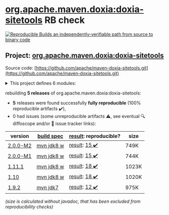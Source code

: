 [org.apache.maven.doxia:doxia-sitetools](https://search.maven.org/artifact/org.apache.maven.doxia/doxia-sitetools/) RB check
=======

[![Reproducible Builds](https://reproducible-builds.org/images/logos/rb.svg) an independently-verifiable path from source to binary code](https://reproducible-builds.org/)

## Project: [org.apache.maven.doxia:doxia-sitetools](https://search.maven.org/artifact/org.apache.maven.doxia/doxia-sitetools/)

Source code: [https://github.com/apache/maven-doxia-sitetools.git](https://github.com/apache/maven-doxia-sitetools.git)

<details><summary>This project defines 6 modules:</summary>

* [org.apache.maven.doxia:doxia-decoration-model](https://search.maven.org/artifact/org.apache.maven.doxia/doxia-decoration-model/)
* [org.apache.maven.doxia:doxia-doc-renderer](https://search.maven.org/artifact/org.apache.maven.doxia/doxia-doc-renderer/)
* [org.apache.maven.doxia:doxia-integration-tools](https://search.maven.org/artifact/org.apache.maven.doxia/doxia-integration-tools/)
* [org.apache.maven.doxia:doxia-site-renderer](https://search.maven.org/artifact/org.apache.maven.doxia/doxia-site-renderer/)
* [org.apache.maven.doxia:doxia-sitetools](https://search.maven.org/artifact/org.apache.maven.doxia/doxia-sitetools/)
* [org.apache.maven.doxia:doxia-skin-model](https://search.maven.org/artifact/org.apache.maven.doxia/doxia-skin-model/)
</details>

rebuilding **5 releases** of org.apache.maven.doxia:doxia-sitetools:
- **5** releases were found successfully **fully reproducible** (100% reproducible artifacts :heavy_check_mark:),
- 0 had issues (some unreproducible artifacts :warning:, see eventual :mag: diffoscope and/or :memo: issue tracker links):

| version | [build spec](/BUILDSPEC.md) | [result](https://reproducible-builds.org/docs/jvm/): reproducible? | size |
| -- | --------- | ------ | -- |
| [2.0.0-M2](https://search.maven.org/artifact/org.apache.maven.doxia/doxia-sitetools/2.0.0-M2/pom) | [mvn jdk8 w](doxia-sitetools-2.0.0-M2.buildspec) | [result](doxia-sitetools-2.0.0-M2.buildinfo): [15 :heavy_check_mark: ](doxia-sitetools-2.0.0-M2.buildcompare) | 749K |
| [2.0.0-M1](https://search.maven.org/artifact/org.apache.maven.doxia/doxia-sitetools/2.0.0-M1/pom) | [mvn jdk8 w](doxia-sitetools-2.0.0-M1.buildspec) | [result](doxia-sitetools-2.0.0-M1.buildinfo): [15 :heavy_check_mark: ](doxia-sitetools-2.0.0-M1.buildcompare) | 744K |
| [1.11.1](https://search.maven.org/artifact/org.apache.maven.doxia/doxia-sitetools/1.11.1/pom) | [mvn jdk8 w](doxia-sitetools-1.11.1.buildspec) | [result](doxia-doc-renderer-1.11.1.buildinfo): [18 :heavy_check_mark: ](doxia-doc-renderer-1.11.1.buildcompare) | 1023K |
| [1.10](https://search.maven.org/artifact/org.apache.maven.doxia/doxia-sitetools/1.10/pom) | [mvn jdk8 w](doxia-sitetools-1.10.buildspec) | [result](doxia-doc-renderer-1.10.buildinfo): [18 :heavy_check_mark: ](doxia-doc-renderer-1.10.buildcompare) | 1020K |
| [1.9.2](https://search.maven.org/artifact/org.apache.maven.doxia/doxia-sitetools/1.9.2/pom) | [mvn jdk7](doxia-sitetools-1.9.2.buildspec) | [result](doxia-doc-renderer-1.9.2.buildinfo): [12 :heavy_check_mark: ](doxia-doc-renderer-1.9.2.buildcompare) | 975K |

<i>(size is calculated without javadoc, that has been excluded from reproducibility checks)</i>
